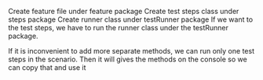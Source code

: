 Create feature file under feature package 
Create test steps class under steps package
Create runner class under testRunner package
If we want to the test steps, we have to run the runner class under the testRunner package. 

If it is inconvenient to add more separate methods, we can run only one test steps in the scenario. Then it will gives the methods on the console so we can copy that and use it
